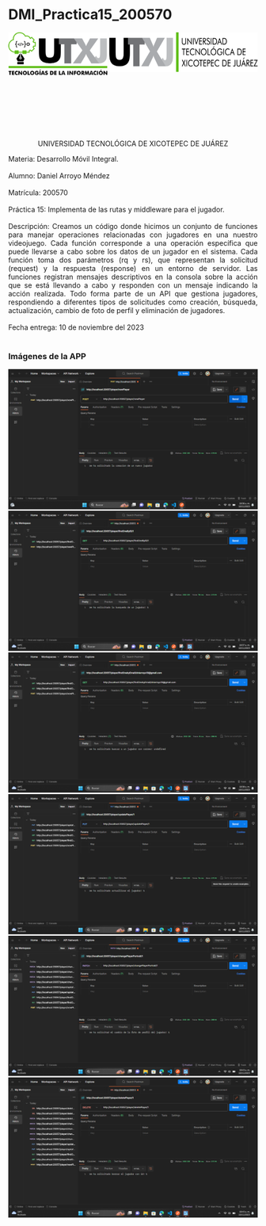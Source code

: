# DMI_Practica15_200570
<div style="display: flex; justify-content: space-between;">
    <img align="left" src="https://github.com/MauricioRL15/Logos_UTXJ/blob/main/LOGO%20TIC.png?raw=true" alt="Imagen 1" width="200" />
    <img align="right" src="https://github.com/MauricioRL15/Logos_UTXJ/blob/main/LOGO%20UTXJ%202019.png?raw=true" alt="Imagen 2" width="300" height="80" />
</div>

<br><br><br><br><br><br>

<p align="center">UNIVERSIDAD TECNOLÓGICA DE XICOTEPEC DE JUÁREZ</p>

<div style="text-align: justify;">
Materia: Desarrollo Móvil Integral. <br><br>
Alumno: Daniel Arroyo Méndez <br><br>
Matrícula: 200570 <br><br>
Práctica 15: Implementa de las rutas y middleware para el jugador. <br><br>
Descripción: 
Creamos un código donde hicimos un conjunto de funciones para manejar operaciones relacionadas con jugadores en una nuestro videojuego. Cada función corresponde a una operación específica que puede llevarse a cabo sobre los datos de un jugador en el sistema. Cada función toma dos parámetros (rq y rs), que representan la solicitud (request) y la respuesta (response) en un entorno de servidor. Las funciones registran mensajes descriptivos en la consola sobre la acción que se está llevando a cabo y responden con un mensaje indicando la acción realizada. Todo forma parte de un API que gestiona jugadores, respondiendo a diferentes tipos de solicitudes como creación, búsqueda, actualización, cambio de foto de perfil y eliminación de jugadores.
<br><br>
Fecha entrega: 10 de noviembre del 2023
</div>

<br>

### Imágenes de la APP

<div style="text-align: center">
    <img src="https://github.com/DanyWhizzBang/DMI_Practica15_200570/blob/main/API_VIDEOGAME/assets/ss1.png" alt="Imagen 1"/><br>
    <img src="https://github.com/DanyWhizzBang/DMI_Practica15_200570/blob/main/API_VIDEOGAME/assets/ss2.png" alt="Imagen 2"/><br>
    <img src="https://github.com/DanyWhizzBang/DMI_Practica15_200570/blob/main/API_VIDEOGAME/assets/ss3.png" alt="Imagen 3"/><br>
    <img src="https://github.com/DanyWhizzBang/DMI_Practica15_200570/blob/main/API_VIDEOGAME/assets/ss4.png" alt="Imagen 4"/><br>
    <img src="https://github.com/DanyWhizzBang/DMI_Practica15_200570/blob/main/API_VIDEOGAME/assets/ss5.png" alt="Imagen 5"/><br>
    <img src="https://github.com/DanyWhizzBang/DMI_Practica15_200570/blob/main/API_VIDEOGAME/assets/ss6.png" alt="Imagen 6"/>
</div>
